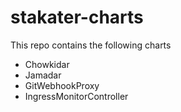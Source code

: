 # stakater-charts

This repo contains the following charts
  - Chowkidar
  - Jamadar
  - GitWebhookProxy
  - IngressMonitorController
